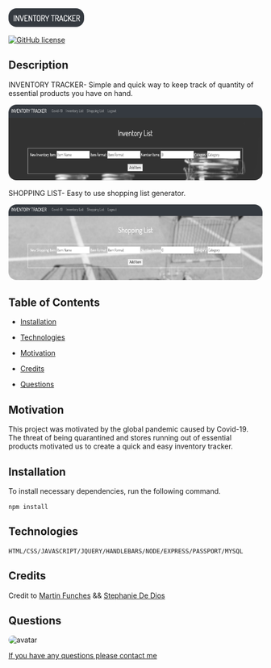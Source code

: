  <img src="./public/img/readme2.png" alt="Iventory Tracker" style="border-radius: 16px" width="150"/>

[![GitHub license](https://img.shields.io/github/license/Naereen/StrapDown.js.svg)](https://github.com/Naereen/StrapDown.js/blob/master/LICENSE)

## Description

INVENTORY TRACKER- Simple and quick way to keep track of quantity of essential products you have on hand.

<img src="./public/img/readme.png" alt="Inventory Screenshot" style="border-radius: 16px" width="600" height="150px"/>

SHOPPING LIST- Easy to use shopping list generator.

<img src="./public/img/readme1.png" alt="Shopping List Screenshot" style="border-radius: 16px" width="600" height="150px"/>



## Table of Contents

* [Installation](#Installation) 

* [Technologies](#Technologies) 

* [Motivation](#Motivation)

* [Credits](#Credits)

* [Questions](#Questions)


## Motivation


This project was motivated by the global pandemic caused by Covid-19.  The threat of being quarantined and stores running out of essential products motivated us to create a quick and easy inventory tracker.  


## Installation

To install necessary dependencies, run the following command.


    npm install



## Technologies

    HTML/CSS/JAVASCRIPT/JQUERY/HANDLEBARS/NODE/EXPRESS/PASSPORT/MYSQL


    
 
## Credits

Credit to <a href="https://www.funches.org/">Martin Funches</a> && <a href="https://github.com/stephdedios">Stephanie De Dios</a> 



## Questions


<img src="https://avatars1.githubusercontent.com/u/15513093?v=4" alt="avatar" style="border-radius: 16px" width="30"/>





 <a href="https://vartanyane.github.io/portfolioFinal/">If you have any questions please contact me</a>